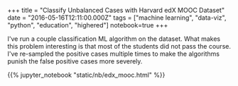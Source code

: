 +++
title = "Classify Unbalanced Cases with Harvard edX MOOC Dataset"
date = "2016-05-16T12:11:00.000Z"
tags = ["machine learning", "data-viz", "python", "education", "highered"]
notebook=true
+++

I've run a couple classification ML algorithm on the dataset. What makes this problem interesting is that most of the students did not pass the course. I've re-sampled the positive cases multiple times to make the algorithms punish the false positive cases more severely. 

<!--more-->

{{% jupyter_notebook "static/nb/edx_mooc.html" %}}
